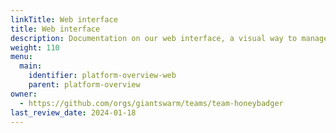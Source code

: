 ```yaml
---
linkTitle: Web interface
title: Web interface
description: Documentation on our web interface, a visual way to manage your Giant Swarm platform.
weight: 110
menu:
  main:
    identifier: platform-overview-web
    parent: platform-overview
owner:
  - https://github.com/orgs/giantswarm/teams/team-honeybadger
last_review_date: 2024-01-18
---
```

